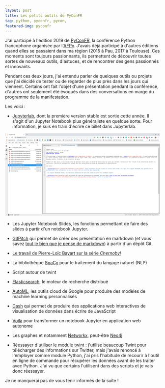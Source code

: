 ```yaml
---
layout: post
title: Les petits outils de PyConFR
tag: python, pyconfr, pycon, 
featured-img: pyconfr
---
```

J'ai participé à l'édition 2019 de [PyConFR](https://www.pycon.fr/2019/), la conférence Python francophone organisée par l'[AFPy](https://www.afpy.org/). J'avais déjà participé à d'autres éditions quand elles se passaient dans ma région (2015 à Pau, 2017 à Toulouse). Ces moments sont toujours passionnants, ils permettent de découvrir toutes sortes de nouveaux outils, d'astuces, et de rencontrer des gens passionnés et innovants.

Pendant ces deux jours, j'ai entendu parler de quelques outils ou projets que j'ai décidé de tester ou de regarder de plus près dans les jours qui viennent. Certains ont fait l'objet d'une présentation pendant la conférence, d'autres ont seulement été évoqués dans des conversations en marge du programme de la manifestation.

Les voici :

- [Jupyterlab](https://jupyterlab.readthedocs.io/en/stable/), dont la première version stable est sortie cette année. Il s'agit d'un Jupyter Notebook plus généraliste en quelque sorte. Pour information, je suis en train d'écrire ce billet dans Jupyterlab.

![Jupyterlab](/assets/img/images/capture-jupyterlab.png)

- Les Jupyter Notebook Slides, les fonctions permettant de faire des slides à partir d'un notebook Jupyter.

- [GitPitch](https://gitpitch.com/) qui permet de créer des présentation en markdown (et vous savez [tout le bien que je pense de markdown](https://outils.lacherez.info/2016/11/30/un-outil-indispensable-markdown.html)) à partir d'un dépôt Git.

- [Le travail de Pierre-Loïc Bayart sur la série *Chernobyl*](https://pierre-loic.github.io)

- La bibliothèque [SpaCy](https://spacy.io/) pour le traitement du langage naturel (NLP)

- Script autour de twint

- [Elasticsearch](https://www.elastic.co/fr/products/elasticsearch), le moteur de recherche distribué

- [AutoML](https://cloud.google.com/automl/), les outils cloud de Google pour produire des modèles de machine learning personnalisés

- [Dash](https://plot.ly/dash/) qui permet de produire des applications web interactives de visualisation de données dans écrire de JavaScript

- [Voilà](https://github.com/voila-dashboards/voila) pour transformer un notebook Jupyter en application web autonome

- Les graphes et notamment [Networkx](https://networkx.github.io/), peut-être [Neo4j](https://neo4j.com/)

- Réessayer d'utiliser le module [twint](https://github.com/twintproject/twint) : j'utilise beaucoup Twint pour télécharger des informations sur Twitter, mais j'avais renoncé à l'employer comme module Python, j'ai pris l'habitude de recourir à l'outil en ligne de commande pour récupérer les données avant de les traiter avec Python. J'ai vu que certains l'utilisent dans des scripts et je vais donc réessayer. 

Je ne manquerai pas de vous tenir informés de la suite !
